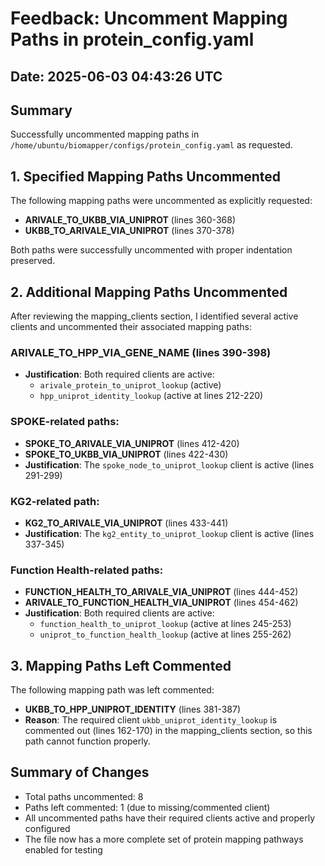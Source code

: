 # Feedback: Uncomment Mapping Paths in protein_config.yaml

## Date: 2025-06-03 04:43:26 UTC

## Summary

Successfully uncommented mapping paths in `/home/ubuntu/biomapper/configs/protein_config.yaml` as requested.

## 1. Specified Mapping Paths Uncommented

The following mapping paths were uncommented as explicitly requested:

- **ARIVALE_TO_UKBB_VIA_UNIPROT** (lines 360-368)
- **UKBB_TO_ARIVALE_VIA_UNIPROT** (lines 370-378)

Both paths were successfully uncommented with proper indentation preserved.

## 2. Additional Mapping Paths Uncommented

After reviewing the mapping_clients section, I identified several active clients and uncommented their associated mapping paths:

### ARIVALE_TO_HPP_VIA_GENE_NAME (lines 390-398)
- **Justification**: Both required clients are active:
  - `arivale_protein_to_uniprot_lookup` (active)
  - `hpp_uniprot_identity_lookup` (active at lines 212-220)

### SPOKE-related paths:
- **SPOKE_TO_ARIVALE_VIA_UNIPROT** (lines 412-420)
- **SPOKE_TO_UKBB_VIA_UNIPROT** (lines 422-430)
- **Justification**: The `spoke_node_to_uniprot_lookup` client is active (lines 291-299)

### KG2-related path:
- **KG2_TO_ARIVALE_VIA_UNIPROT** (lines 433-441)
- **Justification**: The `kg2_entity_to_uniprot_lookup` client is active (lines 337-345)

### Function Health-related paths:
- **FUNCTION_HEALTH_TO_ARIVALE_VIA_UNIPROT** (lines 444-452)
- **ARIVALE_TO_FUNCTION_HEALTH_VIA_UNIPROT** (lines 454-462)
- **Justification**: Both required clients are active:
  - `function_health_to_uniprot_lookup` (active at lines 245-253)
  - `uniprot_to_function_health_lookup` (active at lines 255-262)

## 3. Mapping Paths Left Commented

The following mapping path was left commented:

- **UKBB_TO_HPP_UNIPROT_IDENTITY** (lines 381-387)
- **Reason**: The required client `ukbb_uniprot_identity_lookup` is commented out (lines 162-170) in the mapping_clients section, so this path cannot function properly.

## Summary of Changes

- Total paths uncommented: 8
- Paths left commented: 1 (due to missing/commented client)
- All uncommented paths have their required clients active and properly configured
- The file now has a more complete set of protein mapping pathways enabled for testing